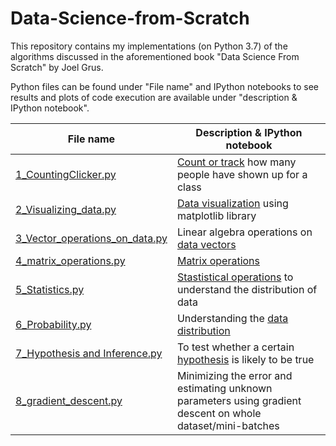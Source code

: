 # Data-Science-from-Scratch
This repository contains my implementations (on Python 3.7) of the algorithms discussed in the aforementioned book "Data Science From Scratch" by Joel Grus.

Python files can be found under "File name" and IPython notebooks to see results and plots of code execution are available under "description & IPython notebook".

| **File name** | **Description & IPython notebook** |
| ------------- | ------------- |
| [1_CountingClicker.py](https://github.com/RuchikaVermaVaid/Data-Science-from-Scratch/blob/master/CountingClicker.py) | [Count or track](https://github.com/RuchikaVermaVaid/Data-Science-from-Scratch/blob/master/CountingClicker.ipynb) how many people have shown up for a class|
| [2_Visualizing_data.py](https://github.com/RuchikaVermaVaid/Data-Science-from-Scratch/blob/master/Visualizing_data.py) | [Data visualization](https://github.com/RuchikaVermaVaid/Data-Science-from-Scratch/blob/master/Visualizing_data.ipynb) using matplotlib library|
| [3_Vector_operations_on_data.py](https://github.com/RuchikaVermaVaid/Data-Science-from-Scratch/blob/master/Vector_operations_on_data.py) | Linear algebra operations on [data vectors](https://github.com/RuchikaVermaVaid/Data-Science-from-Scratch/blob/master/DataAsVectors.ipynb)|
| [4_matrix_operations.py](https://github.com/RuchikaVermaVaid/Data-Science-from-Scratch/blob/master/matrix_operations.py) | [Matrix operations](https://github.com/RuchikaVermaVaid/Data-Science-from-Scratch/blob/master/Matrix_operations.ipynb)|
| [5_Statistics.py](https://github.com/RuchikaVermaVaid/Data-Science-from-Scratch/blob/master/Statistics.py) | [Stastistical operations](https://github.com/RuchikaVermaVaid/Data-Science-from-Scratch/blob/master/Statistics.ipynb) to understand the distribution of data|
| [6_Probability.py](https://github.com/ruchikavermavaid/Data-Science-from-Scratch-Python/blob/master/Probability.py) | Understanding the [data distribution](https://github.com/ruchikavermavaid/Data-Science-from-Scratch-Python/blob/master/Probability.ipynb)|
| [7_Hypothesis and Inference.py](https://github.com/ruchikavermavaid/Data-Science-from-Scratch-Python/blob/master/Hypothesis_and_Inference.py) | To test whether a certain [hypothesis](https://github.com/ruchikavermavaid/Data-Science-from-Scratch-Python/blob/master/Hypothesis%20and%20inference.ipynb) is likely to be true|
| [8_gradient_descent.py](https://github.com/ruchikaverma-iitg/Data-Science-from-Scratch-Python/blob/master/gradient_descent.py) | Minimizing the error and estimating unknown parameters using gradient descent on whole dataset/mini-batches|
